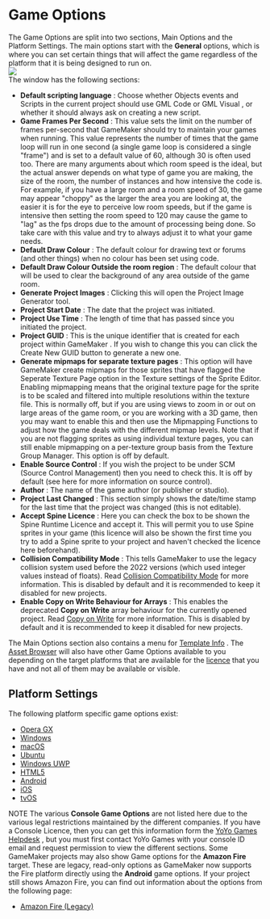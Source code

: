 # Game Options

The Game Options are split into two sections, Main Options and the
Platform Settings. The main options start with the **General** options,
which is where you can set certain things that will affect the game
regardless of the platform that it is being designed to run on.  
![](https://gms.magecorn.com/Manual/assets/Images/Settings/Game_Options/General_Options.png)  
The window has the following sections:

-   **Default scripting language** : Choose whether Objects events and
    Scripts in the current project should use GML Code or GML Visual ,
    or whether it should always ask on creating a new script.
-   **Game Frames Per Second** : This value sets the limit on the number
    of frames per-second that GameMaker should try to maintain your
    games when running. This value represents the number of times that
    the game loop will run in one second (a single game loop is
    considered a single "frame") and is set to a default value of 60,
    although 30 is often used too. There are many arguments about which
    room speed is the ideal, but the actual answer depends on what type
    of game you are making, the size of the room, the number of
    instances and how intensive the code is. For example, if you have a
    large room and a room speed of 30, the game may appear "choppy" as
    the larger the area you are looking at, the easier it is for the eye
    to perceive low room speeds, but if the game is intensive then
    setting the room speed to 120 may cause the game to "lag" as the fps
    drops due to the amount of processing being done. So take care with
    this value and try to always adjust it to what your game needs.
-   **Default Draw Colour** : The default colour for drawing text or
    forums (and other things) when no colour has been set using code.
-   **Default Draw Colour Outside the room region** : The default colour
    that will be used to clear the background of any area outside of the
    game room.
-   **Generate Project Images** : Clicking this will open the Project
    Image Generator tool.
-   **Project Start Date** : The date that the project was initiated.
-   **Project Use Time** : The length of time that has passed since you
    initiated the project.
-   **Project GUID** : This is the unique identifier that is created for
    each project within GameMaker . If you wish to change this you can
    click the Create New GUID button to generate a new one.
-   **Generate mipmaps for separate texture pages** : This option will
    have GameMaker create mipmaps for those sprites that have flagged
    the Seperate Texture Page option in the Texture settings of the
    Sprite Editor. Enabling mipmapping means that the original texture
    page for the sprite is to be scaled and filtered into multiple
    resolutions within the texture file. This is normally off, but if
    you are using views to zoom in or out on large areas of the game
    room, or you are working with a 3D game, then you may want to enable
    this and then use the Mipmapping Functions to adjust how the game
    deals with the different mipmap levels. Note that if you are not
    flagging sprites as using individual texture pages, you can still
    enable mipmapping on a per-texture group basis from the Texture
    Group Manager. This option is off by default.
-   **Enable Source Control** : If you wish the project to be under SCM
    (Source Control Management) then you need to check this. It is off
    by default (see here for more information on source control).
-   **Author** : The name of the game author (or publisher or studio).
-   **Project Last Changed** : This section simply shows the date/time
    stamp for the last time that the project was changed (this is not
    editable).
-   **Accept Spine Licence** : Here you can check the box to be shown
    the Spine Runtime Licence and accept it. This will permit you to use
    Spine sprites in your game (this licence will also be shown the
    first time you try to add a Spine sprite to your project and haven't
    checked the licence here beforehand).
-   **Collision Compatibility Mode** : This tells GameMaker to use the
    legacy collision system used before the 2022 versions (which used
    integer values instead of floats). Read [Collision Compatibility
    Mode](../GameMaker_Language/GML_Reference/Movement_And_Collisions/Collisions/Collision_Compatibility_Mode)
    for more information. This is disabled by default and it is
    recommended to keep it disabled for new projects.
-   **Enable Copy on Write Behaviour for Arrays** : This enables the
    deprecated **Copy on Write** array behaviour for the currently
    opened project. Read [Copy on
    Write](../GameMaker_Language/GML_Overview/Arrays#h) for more
    information. This is disabled by default and it is recommended to
    keep it disabled for new projects.

The Main Options section also contains a menu for [Template
Info](Game_Options/Template_Info) . The [Asset
Browser](../Introduction/The_Asset_Browser) will also have other
Game Options available to you depending on the target platforms that are
available for the
[licence](../Setting_Up_And_Version_Information/GMS2_Version_Information)
that you have and not all of them may be available or visible.

## Platform Settings

The following platform specific game options exist:

-   [Opera GX](Game_Options/Opera_GX)
-   [Windows](Game_Options/Windows)
-   [macOS](Game_Options/macOS)
-   [Ubuntu](Game_Options/Ubuntu)
-   [Windows UWP](Game_Options/Windows_UWP)
-   [HTML5](Game_Options/HTML5)
-   [Android](Game_Options/Android)
-   [iOS](Game_Options/iOS)
-   [tvOS](Game_Options/tvOS)

NOTE The various **Console Game Options** are not listed here due to the
various legal restrictions maintained by the different companies. If you
have a Console Licence, then you can get this information form the [YoYo
Games
Helpdesk](https://help.yoyogames.com/hc/en-us/categories/202590248-Console-Support)
, but you must first contact YoYo Games with your console ID email and
request permission to view the different sections. Some GameMaker
projects may also show Game options for the **Amazon Fire** target.
These are legacy, read-only options as GameMaker now supports the Fire
platform directly using the **Android** game options. If your project
still shows Amazon Fire, you can find out information about the options
from the following page:

-   [Amazon Fire (Legacy)](Game_Options/Amazon_Fire)
